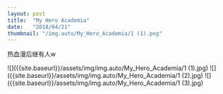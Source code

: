 ```yaml
---
layout: post
title:  "My Hero Academia"
date:   "2018/04/21"
thumbnail: "/img.auto/My_Hero_Academia/1 (1).png"
---
```

热血漫后继有人w

![]({{site.baseurl}}/assets/img/img.auto/My_Hero_Academia/1 (1).jpg)
![]({{site.baseurl}}/assets/img/img.auto/My_Hero_Academia/1 (2).jpg)
![]({{site.baseurl}}/assets/img/img.auto/My_Hero_Academia/1 (3).jpg)
